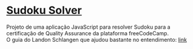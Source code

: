 # [Sudoku Solver](https://www.freecodecamp.org/learn/quality-assurance/quality-assurance-projects/sudoku-solver)
Projeto de uma aplicação JavaScript para resolver Sudoku para a certificação de Quality Assurance da plataforma freeCodeCamp.  
O guia do Landon Schlangen que ajudou bastante no entendimento: [link](https://www.youtube.com/channel/UC4oRFTHw71_CBSHAcCRmV6w/videos)

